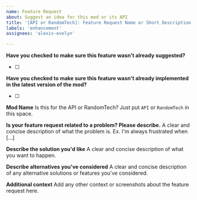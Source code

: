 ```yaml
---
name: Feature Request
about: Suggest an idea for this mod or its API
title: '[API or RandomTech]: Feature Request Name or Short Description'
labels: 'enhancement'
assignees: 'alexis-evelyn'

---
```


**Have you checked to make sure this feature wasn't already suggested?**

- [ ]

**Have you checked to make sure this feature wasn't already implemented in the latest version of the mod?**

- [ ]

**Mod Name**
Is this for the API or RandomTech? Just put `API` or `RandomTech` in this space.

**Is your feature request related to a problem? Please describe.**
A clear and concise description of what the problem is. Ex. I'm always frustrated when [...]

**Describe the solution you'd like**
A clear and concise description of what you want to happen.

**Describe alternatives you've considered**
A clear and concise description of any alternative solutions or features you've considered.

**Additional context**
Add any other context or screenshots about the feature request here.
